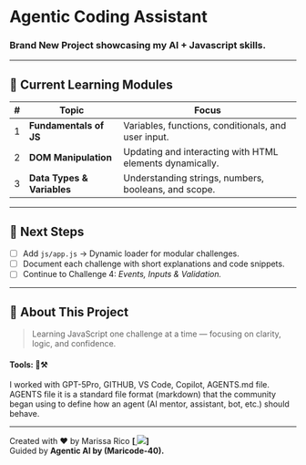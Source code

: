 # Agentic Coding Assistant

### Brand New Project showcasing my AI  +  Javascript skills. 
---

## 🧩 Current Learning Modules

| # | Topic | Focus |
|---|-------|--------|
| 1 | **Fundamentals of JS** | Variables, functions, conditionals, and user input. |
| 2 | **DOM Manipulation** | Updating and interacting with HTML elements dynamically. |
| 3 | **Data Types & Variables** | Understanding strings, numbers, booleans, and scope. |

---

## 🚀 Next Steps

- [ ] Add `js/app.js` → Dynamic loader for modular challenges.  
- [ ] Document each challenge with short explanations and code snippets.  
- [ ] Continue to Challenge 4: *Events, Inputs & Validation.*

---

## 💬 About This Project

> Learning JavaScript one challenge at a time — focusing on clarity, logic, and confidence. 

####  Tools: 🔬⚒️

I worked with GPT-5Pro, GITHUB, VS Code, Copilot, AGENTS.md file. AGENTS file it is a standard file format (markdown) that the community began using to define how an agent (AI mentor, assistant, bot, etc.) should behave.

-------------

Created with ❤️ by Marissa Rico **[<a href="https://www.linkedin.com/in/marissarico" target="_blank"> <img src="https://img.shields.io/badge/-LinkedIn-%230077B5?style=for-the-badge&logo=linkedin&logoColor=white" target="_blank"></a>]**  
Guided by **Agentic AI by (Maricode-40).**
